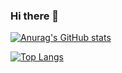 ### Hi there 👋

[![Anurag's GitHub stats](https://github-readme-stats.vercel.app/api?username=IhorKytsak&hide=stars&count_private=true&show_icons=true&theme=transparent)](https://github.com/anuraghazra/github-readme-stats)

[![Top Langs](https://github-readme-stats.vercel.app/api/top-langs/?username=IhorKytsak&layout=compact)](https://github.com/anuraghazra/github-readme-stats)

